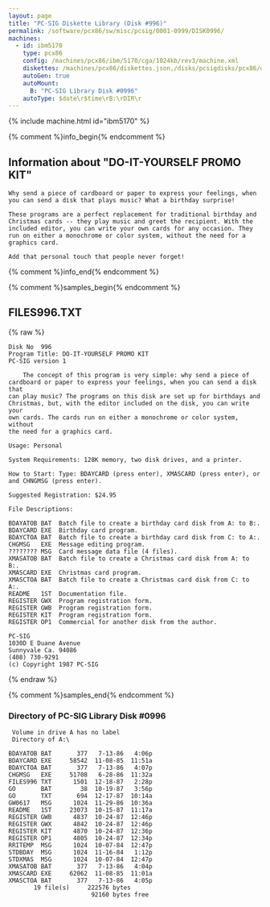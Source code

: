 ```yaml
---
layout: page
title: "PC-SIG Diskette Library (Disk #996)"
permalink: /software/pcx86/sw/misc/pcsig/0001-0999/DISK0996/
machines:
  - id: ibm5170
    type: pcx86
    config: /machines/pcx86/ibm/5170/cga/1024kb/rev3/machine.xml
    diskettes: /machines/pcx86/diskettes.json,/disks/pcsigdisks/pcx86/diskettes.json
    autoGen: true
    autoMount:
      B: "PC-SIG Library Disk #0996"
    autoType: $date\r$time\rB:\rDIR\r
---
```


{% include machine.html id="ibm5170" %}

{% comment %}info_begin{% endcomment %}

## Information about "DO-IT-YOURSELF PROMO KIT"

    Why send a piece of cardboard or paper to express your feelings, when
    you can send a disk that plays music? What a birthday surprise!
    
    These programs are a perfect replacement for traditional birthday and
    Christmas cards -- they play music and greet the recipient. With the
    included editor, you can write your own cards for any occasion. They
    run on either a monochrome or color system, without the need for a
    graphics card.
    
    Add that personal touch that people never forget!
{% comment %}info_end{% endcomment %}

{% comment %}samples_begin{% endcomment %}

## FILES996.TXT

{% raw %}
```
Disk No  996
Program Title: DO-IT-YOURSELF PROMO KIT
PC-SIG version 1
 
    The concept of this program is very simple: why send a piece of
cardboard or paper to express your feelings, when you can send a disk that
can play music? The programs on this disk are set up for birthdays and
Christmas, but, with the editor included on the disk, you can write your
own cards. The cards run on either a monochrome or color system, without
the need for a graphics card.
 
Usage: Personal
 
System Requirements: 128K memory, two disk drives, and a printer.
 
How to Start: Type: BDAYCARD (press enter), XMASCARD (press enter), or
and CHNGMSG (press enter).
 
Suggested Registration: $24.95
 
File Descriptions:
 
BDAYATOB BAT  Batch file to create a birthday card disk from A: to B:.
BDAYCARD EXE  Birthday card program.
BDAYCTOA BAT  Batch file to create a birthday card disk from C: to A:.
CHGMSG   EXE  Message editing program.
???????? MSG  Card message data file (4 files).
XMASATOB BAT  Batch file to create a Christmas card disk from A: to B:.
XMASCARD EXE  Christmas card program.
XMASCTOA BAT  Batch file to create a Christmas card disk from C: to A:.
README   1ST  Documentation file.
REGISTER GWX  Program registration form.
REGISTER GWB  Program registration form.
REGISTER KIT  Program registration form.
REGISTER OP1  Commercial for another disk from the author.
 
PC-SIG
1030D E Duane Avenue
Sunnyvale Ca. 94086
(408) 730-9291
(c) Copyright 1987 PC-SIG
```
{% endraw %}

{% comment %}samples_end{% endcomment %}

### Directory of PC-SIG Library Disk #0996

     Volume in drive A has no label
     Directory of A:\

    BDAYATOB BAT       377   7-13-86   4:06p
    BDAYCARD EXE     58542  11-08-85  11:51a
    BDAYCTOA BAT       377   7-13-86   4:07p
    CHGMSG   EXE     51708   6-28-86  11:32a
    FILES996 TXT      1501  12-18-87   2:28p
    GO       BAT        38  10-19-87   3:56p
    GO       TXT       694  12-17-87  10:14a
    GW0617   MSG      1024  11-29-86  10:36a
    README   1ST     23073  10-15-87  11:17a
    REGISTER GWB      4837  10-24-87  12:46p
    REGISTER GWX      4842  10-24-87  12:46p
    REGISTER KIT      4870  10-24-87  12:36p
    REGISTER OP1      4805  10-24-87  12:34p
    RRITEMP  MSG      1024  10-07-84  12:47p
    STDBDAY  MSG      1024  11-16-84   1:12p
    STDXMAS  MSG      1024  10-07-84  12:47p
    XMASATOB BAT       377   7-13-86   4:04p
    XMASCARD EXE     62062  11-08-85  11:01a
    XMASCTOA BAT       377   7-13-86   4:05p
           19 file(s)     222576 bytes
                           92160 bytes free

